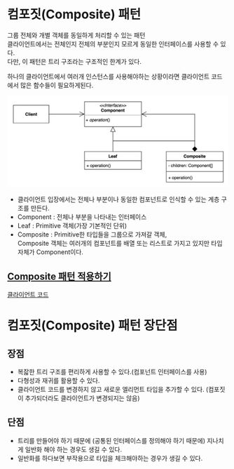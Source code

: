 # 컴포짓(Composite) 패턴
그룹 전체와 개별 객체를 동일하게 처리할 수 있는 패턴  
클라이언트에서는 전체인지 전체의 부분인지 모르게 동일한 인터페이스를 사용할 수 있다.  
다만, 이 패턴은 트리 구조라는 구조적인 한계가 있다.

하나의 클라이언트에서 여러개 인스턴스를 사용해야하는 상황이라면 클라이언트 코드에서 많은 함수들이 필요하게된다.

![Composite.png](Composite.png)
- 클라이언트 입장에서는 전체나 부분이나 동일한 컴포넌트로 인식할 수 있는 계층 구조를 만든다.
- Component : 전체나 부분을 나타내는 인터페이스
- Leaf : Primitive 객체(가장 기본적인 단위)
- Composite : Primitive한 타입들을 그룹으로 가져갈 객체,   
Composite 객체는 여러개의 컴포넌트를 배열 또는 리스트로 가지고 있지만 타입 자체가 Component이다.

## [Composite 패턴 적용하기](simple%2FComponent.java)
[클라이언트 코드](..%2F..%2F..%2F..%2F..%2F..%2F..%2Ftest%2Fjava%2Fcom%2Fkibong%2Fdesignpatternsstudy%2Fstructural_patterns%2Fcomponent%2FComponentTest.java)

# 컴포짓(Composite) 패턴 장단점

## 장점
- 복잛한 트리 구조를 편리하게 사용할 수 있다.(컴포넌트 인터페이스를 사용)
- 다형성과 재귀를 활용할 수 있다.
- 클라이언트 코드를 변경하지 않고 새로운 엘리먼트 타입을 추가할 수 있다. (컴포짓이 추가되더라도 클라이언트가 변경되지는 않음)

## 단점
- 트리를 만들어야 하기 때문에 (공통된 인터페이스를 정의해야 하기 때문에) 지나치게 일반화 해야 하는 경우도 생길 수 있다.
- 일반화를 하다보면 부작용으로 타입을 체크해야하는 경우가 생길 수 있다.